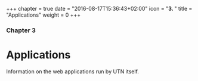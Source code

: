 +++
chapter = true
date = "2016-08-17T15:36:43+02:00"
icon = "<b>3. </b>"
title = "Applications"
weight = 0
+++

### Chapter 3

# Applications

Information on the web applications run by UTN itself.
